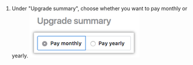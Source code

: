 1. Under "Upgrade summary", choose whether you want to pay monthly or yearly.
  ![Radio buttons with choice of monthly or yearly billing](/assets/images/help/billing/choose-monthly-or-yearly-billing.png)
